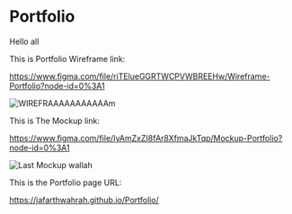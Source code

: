 # Portfolio

Hello all

This is Portfolio Wireframe link:

https://www.figma.com/file/riTElueGGRTWCPVWBREEHw/Wireframe-Portfolio?node-id=0%3A1



![WIREFRAAAAAAAAAAAm](https://user-images.githubusercontent.com/106815966/182622015-ad384458-da60-4355-a5c0-bc482a746905.PNG)





This is The Mockup link:

https://www.figma.com/file/IyAmZxZI8fAr8XfmaJkTqp/Mockup-Portfolio?node-id=0%3A1


![Last Mockup wallah](https://user-images.githubusercontent.com/106815966/182676686-dae17274-f12b-4e82-a3dd-943b6862a795.PNG)





This is the Portfolio page URL:

https://jafarthwahrah.github.io/Portfolio/

